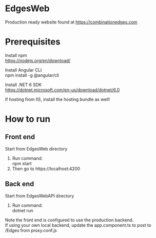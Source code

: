 # EdgesWeb
Production ready website found at https://combinationedges.com

# Prerequisites
Install npm <br>
https://nodejs.org/en/download/

Install Angular CLI <br>
	npm install -g @angular/cli

Install .NET 6 SDK <br>
https://dotnet.microsoft.com/en-us/download/dotnet/6.0

If hosting from IIS, install the hosting bundle as well!

# How to run
## Front end
Start from EdgesWeb directory <br>
1. Run command: <br>
		npm start <br>
2. Then go to https://localhost:4200

## Back end
Start from EdgesWebAPI directory <br>
1. Run command: <br>
		dotnet run

Note the front end is configured to use the production backend. <br>
If using your own local backend, update the app.component.ts to post to /Edges from proxy.conf.js